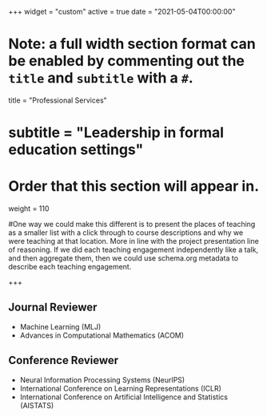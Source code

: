 +++
widget = "custom"
active = true
date = "2021-05-04T00:00:00"

# Note: a full width section format can be enabled by commenting out the `title` and `subtitle` with a `#`.
title = "Professional Services"
# subtitle = "Leadership in formal education settings"


# Order that this section will appear in.
weight = 110

#One way we could make this different is to present the places of teaching as a smaller list with a click through to course descriptions and why we were teaching at that location. More in line with the project presentation line of reasoning. If we did each teaching engagement independently like a talk, and then aggregate them, then we could use schema.org metadata to describe each teaching engagement.

+++
<h2>Journal Reviewer</h2>

+ Machine Learning (MLJ)
+ Advances in Computational Mathematics (ACOM)

<h2>Conference Reviewer</h2>

+ Neural Information Processing Systems (NeurIPS)
+ International Conference on Learning Representations (ICLR)
+ International Conference on Artificial Intelligence and Statistics (AISTATS)